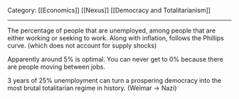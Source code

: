 Category: [[Economics]] [[Nexus]] [[Democracy and Totalitarianism]]
___
The percentage of people that are unemployed, among people that are either working or seeking to work. 
Along with inflation, follows the Phillips curve. (which does not account for supply shocks)

Apparently around 5% is optimal. You can never get to 0% because there are people moving between jobs. 

3 years of 25% unemployment can turn a prospering democracy into the most brutal totalitarian regime in history. (Weimar -> Nazi)

